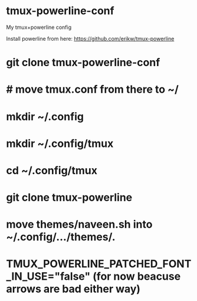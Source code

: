 tmux-powerline-conf
===================

My tmux+powerline config

Install powerline from here: https://github.com/erikw/tmux-powerline

# git clone tmux-powerline-conf
# # move tmux.conf from there to ~/
# mkdir ~/.config
# mkdir ~/.config/tmux
# cd ~/.config/tmux
# git clone tmux-powerline
# move themes/naveen.sh into ~/.config/.../themes/.
# TMUX_POWERLINE_PATCHED_FONT_IN_USE="false" (for now beacuse arrows are bad either way)
